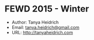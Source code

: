# FEWD 2015 - Winter
* Author: Tanya Heidrich
* Email: tanya.heidrich@gmail.com
* URL: http://tanyaheidrich.com
